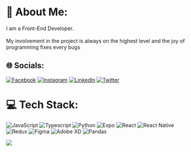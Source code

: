 # 💫 About Me:
I am a Front-End Developer.<br><br>My involvement in the project is always on the highest level and the joy of programming fixes every bugs


## 🌐 Socials:
[![Facebook](https://img.shields.io/badge/Facebook-%231877F2.svg?logo=Facebook&logoColor=white)](https://facebook.com/ashdazed) [![Instagram](https://img.shields.io/badge/Instagram-%23E4405F.svg?logo=Instagram&logoColor=white)](https://instagram.com/Akkarian69) [![LinkedIn](https://img.shields.io/badge/LinkedIn-%230077B5.svg?logo=linkedin&logoColor=white)](https://linkedin.com/in/adam-susuł) [![Twitter](https://img.shields.io/badge/Twitter-%231DA1F2.svg?logo=Twitter&logoColor=white)](https://twitter.com/AdamSusul) 

# 💻 Tech Stack:
![JavaScript](https://img.shields.io/badge/javascript-%23323330.svg?style=for-the-badge&logo=javascript&logoColor=%23F7DF1E) ![Typescript](https://img.shields.io/badge/-Typescript-blue?style=for-the-badge) ![Python](https://img.shields.io/badge/python-3670A0?style=for-the-badge&logo=python&logoColor=ffdd54) ![Expo](https://img.shields.io/badge/expo-1C1E24?style=for-the-badge&logo=expo&logoColor=#D04A37) ![React](https://img.shields.io/badge/react-%2320232a.svg?style=for-the-badge&logo=react&logoColor=%2361DAFB) ![React Native](https://img.shields.io/badge/react_native-%2320232a.svg?style=for-the-badge&logo=react&logoColor=%2361DAFB) ![Redux](https://img.shields.io/badge/redux-%23593d88.svg?style=for-the-badge&logo=redux&logoColor=white) 	![Figma](https://img.shields.io/badge/figma-%23F24E1E.svg?style=for-the-badge&logo=figma&logoColor=white) ![Adobe XD](https://img.shields.io/badge/Adobe%20XD-470137?style=for-the-badge&logo=Adobe%20XD&logoColor=#FF61F6) ![Pandas](https://img.shields.io/badge/pandas-%23150458.svg?style=for-the-badge&logo=pandas&logoColor=white)

![](https://quotes-github-readme.vercel.app/api?type=horizontal&theme=radical)





